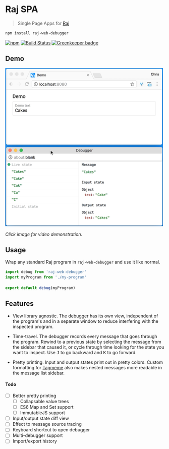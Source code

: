 # Raj SPA
> Single Page Apps for [Raj](https://github.com/andrejewski/raj)

```sh
npm install raj-web-debugger
```

[![npm](https://img.shields.io/npm/v/raj-web-debugger.svg)](https://www.npmjs.com/package/raj-web-debugger)
[![Build Status](https://travis-ci.org/andrejewski/raj-web-debugger.svg?branch=master)](https://travis-ci.org/andrejewski/raj-web-debugger)
[![Greenkeeper badge](https://badges.greenkeeper.io/andrejewski/raj-web-debugger.svg)](https://greenkeeper.io/)

## Demo

<a href='https://vimeo.com/233257980'>
  <img title='Embed/Debugger view' alt='Embed/Debugger view' src='assets/demo-screenshot.png' width='500' />
</a>

*Click image for video demonstration.*

## Usage
Wrap any standard Raj program in `raj-web-debugger` and use it like normal.

```js
import debug from 'raj-web-debugger'
import myProgram from './my-program'

export default debug(myProgram)
```

## Features

- View library agnostic. The debugger has its own view, independent of the program's and in a separate window to reduce interfering with the inspected program.

- Time-travel. The debugger records every message that goes through the program. Rewind to a previous state by selecting the message from the sidebar that caused it, or cycle through time looking for the state you want to inspect. Use <kbd>J</kbd> to go backward and <kbd>K</kbd> to go forward.

- Pretty printing. Input and output states print out in pretty colors. Custom formatting for [Tagmeme](https://github.com/andrejewski/tagmeme) also makes nested messages more readable in the message list sidebar.

#### Todo
- [ ] Better pretty printing
  - [ ] Collapsable value trees
  - [ ] ES6 Map and Set support
  - [ ] ImmutableJS support
- [ ] Input/output state diff view
- [ ] Effect to message source tracing
- [ ] Keyboard shortcut to open debugger
- [ ] Multi-debugger support
- [ ] Import/export history
